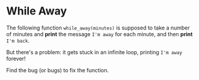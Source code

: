 # While Away

The following function `while_away(minutes)` is supposed to take a number of minutes and **print** the message `I'm away` for each minute, and then **print** `I'm back`.

But there's a problem: it gets stuck in an infinite loop, printing `I'm away` forever!

Find the bug (or bugs) to fix the function.
